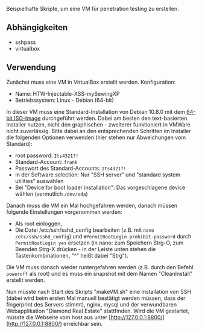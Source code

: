 Beispielhafte Skripte, um eine VM für penetration testing zu erstellen.

## Abhängigkeiten

 * sshpass
 * virtualbox

## Verwendung

Zunächst muss eine VM in VirtualBox erstellt werden. Konfiguration:
 
 * Name: HTW-Injectable-XSS-mySewingXP
 * Betriebssystem: Linux - Debian (64-bit)
 
In dieser VM muss eine Standard-Installation von Debian 10.8.0 mit dem [64-bit ISO-Image](https://cdimage.debian.org/mirror/cdimage/archive/10.8.0/amd64/iso-cd/debian-10.8.0-amd64-netinst.iso) durchgeführt werden. Dabei am besten den text-basierten Installer nutzen, nicht den graphischen - zweiterer funktioniert in VMWare nicht zuverlässig. Bitte dabei an den entsprechenden Schritten im Installer die folgenden Optionen verwenden (hier stehen nur Abweichungen vom Standard):
 * root password: ```Its4321?!```
 * Standard-Account: ```frank```
 * Passwort des Standard-Accounts: ```Its4321?!```
 * In der Software selection: Nur "SSH server" und "standard system utilities" auswählen
 * Bei "Device for boot loader installation": Das vorgeschlagene device wählen (vermutlich ```/dev/sda```)

Danach muss die VM ein Mal hochgefahren werden, danach müssen folgende Einstellungen vorgenommen werden:

* Als root einloggen, 
* Die Datei /etc/ssh/sshd_config bearbeiten (z.B. mit ```nano /etc/ssh/sshd_config```) und ```#PermitRootLogin prohibit-password``` durch ```PermitRootLogin yes``` ersetzen (in nano: zum Speichern Strg-O, zum Beenden Strg-X drücken - in der Leiste unten stehen die Tastenkombinationen, "^" heißt dabei "Strg").

Die VM muss danach wieder runtergefahren werden (z.B. durch den Befehl ```poweroff``` als root) und es muss ein snapshot mit dem Namen "CleanInstall" erstellt werden. 

Nun müsste nach Start des Skripts "makeVM.sh" eine Installation von SSH (dabei wird beim ersten Mal manuell bestätigt werden müssen, dass der fingerprint des Servers stimmt), nginx, mysql und der verwundbaren Webapplikation "Diamond Real Estate" stattfinden. Wird die VM gestartet, müsste die Webseite vom host aus unter [http://127.0.0.1:8800/](http://127.0.0.1:8800/) erreichbar sein.
